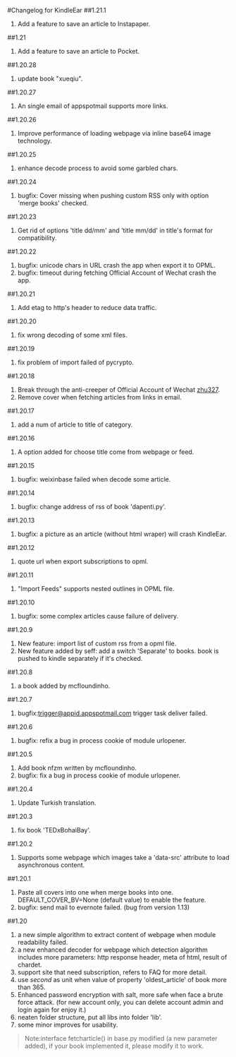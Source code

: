 #Changelog for KindleEar
##1.21.1
  1. Add a feature to save an article to Instapaper.

##1.21
  1. Add a feature to save an article to Pocket.

##1.20.28
  1. update book "xueqiu".

##1.20.27
  1. An single email of appspotmail supports more links.

##1.20.26
  1. Improve performance of loading webpage via inline base64 image technology.

##1.20.25
  1. enhance decode process to avoid some garbled chars.

##1.20.24
  1. bugfix: Cover missing when pushing custom RSS only with option 'merge books' checked.

##1.20.23
  1. Get rid of options 'title dd/mm' and 'title mm/dd' in title's format for compatibility.

##1.20.22
  1. bugfix: unicode chars in URL crash the app when export it to OPML.
  2. bugfix: timeout during fetching Official Account of Wechat crash the app.
  
##1.20.21
  1. Add etag to http's header to reduce data traffic.

##1.20.20
  1. fix wrong decoding of some xml files.

##1.20.19
  1. fix problem of import failed of pycrypto.

##1.20.18
  1. Break through the anti-creeper of Official Account of Wechat [zhu327](https://github.com/zhu327/rss).
  2. Remove cover when fetching articles from links in email.
  
##1.20.17
  1. add a num of article to title of category.
  
##1.20.16
  1. A option added for choose title come from webpage or feed.
  
##1.20.15
  1. bugfix: weixinbase failed when decode some article.

##1.20.14
  1. bugfix: change address of rss of book 'dapenti.py'.

##1.20.13
  1. bugfix: a picture as an article (without html wraper) will crash KindleEar.
  
##1.20.12
  1. quote url when export subscriptions to opml.

##1.20.11
  1. "Import Feeds" supports nested outlines in OPML file.

##1.20.10
  1. bugfix: some complex articles cause failure of delivery. 
  
##1.20.9
  1. New feature: import list of custom rss from a opml file. 
  2. New feature added by seff: add a switch 'Separate' to books. book is pushed to kindle separately if it's checked.


##1.20.8
  1. a book <gongshi> added by mcfloundinho.
  
##1.20.7
  1. bugfix:trigger@appid.appspotmail.com trigger task deliver failed.
  
##1.20.6
  1. bugfix: refix a bug in process cookie of module urlopener.
  
##1.20.5
  1. Add book nfzm written by mcfloundinho.
  2. bugfix: fix a bug in process cookie of module urlopener.

##1.20.4
  1. Update Turkish translation.

##1.20.3
  1. fix book 'TEDxBohaiBay'.

##1.20.2
  1. Supports some webpage which images take a 'data-src' attribute to load asynchronous content.
  
##1.20.1
  1. Paste all covers into one when merge books into one. DEFAULT_COVER_BV=None (default value) to enable the feature.
  2. bugfix: send mail to evernote failed. (bug from version 1.13)
  
##1.20
  1. a new simple algorithm to extract content of webpage when module readability failed.
  2. a new enhanced decoder for webpage which detection algorithm includes more parameters:
    http response header, meta of html, result of chardet.
  3. support site that need subscription, refers to FAQ for more detail.
  4. use *second* as unit when value of property 'oldest_article' of book more than 365.
  5. Enhanced password encryption with salt, more safe when face a brute force attack.
    (for new account only, you can delete account admin and login again for enjoy it.)
  6. neaten folder structure, put all libs into folder 'lib'.
  7. some minor improves for usability.
  > Note:interface fetcharticle() in base.py modified (a new parameter added), if your book implemented it, please modify it to work.
